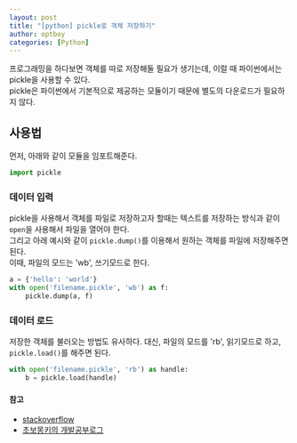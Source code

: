 ```yaml
---
layout: post
title: "[python] pickle로 객체 저장하기"
author: optboy
categories: [Python]
---
```


프로그래밍을 하다보면 객체를 따로 저장해둘 필요가 생기는데, 이럴 때 파이썬에서는 pickle을 사용할 수 있다.  
pickle은 파이썬에서 기본적으로 제공하는 모듈이기 때문에 별도의 다운로드가 필요하지 않다.  

## 사용법 
먼저, 아래와 같이 모듈을 임포트해준다.  

```python
import pickle
```

### 데이터 입력

pickle을 사용해서 객체를 파일로 저장하고자 할때는 텍스트를 저장하는 방식과 같이 `open`을 사용해서 파일을 열어야 한다.  
그리고 아래 예시와 같이 `pickle.dump()`를 이용해서 원하는 객체를 파일에 저장해주면 된다.  
이때, 파일의 모드는 'wb', 쓰기모드로 한다.

```python
a = {'hello': 'world'}
with open('filename.pickle', 'wb') as f:
    pickle.dump(a, f)
```

### 데이터 로드

저장한 객체를 불러오는 방법도 유사하다. 대신, 파일의 모드를 'rb', 읽기모드로 하고, `pickle.load()`를 해주면 된다.  

```python
with open('filename.pickle', 'rb') as handle:
    b = pickle.load(handle)
```

#### 참고
- [stackoverflow](https://stackoverflow.com/questions/11218477/how-can-i-use-pickle-to-save-a-dict)
- [초보몽키의 개발공부로그](https://wayhome25.github.io/cs/2017/04/04/cs-04/)